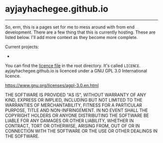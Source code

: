 # ayjayhachegee.github.io

---

So, erm, this is a pages set for me to mess around with from end development. There are a few thing that this is currently hosting. These are listed below. I'll add more context as they become more complete. 

Current projects:

* []()

You can find the [licence file](LICENCE) in the root directory. It's called `LICENCE`. ayjayhachegee.github.io is licenced under a GNU GPL 3.0 International licence.

https://www.gnu.org/licenses/agpl-3.0.en.html

THE SOFTWARE IS PROVIDED "AS IS", WITHOUT WARRANTY OF ANY KIND, EXPRESS OR IMPLIED, INCLUDING BUT NOT LIMITED TO THE WARRANTIES OF MERCHANTABILITY, FITNESS FOR A PARTICULAR PURPOSE, TITLE AND NON-INFRINGEMENT. IN NO EVENT SHALL THE COPYRIGHT HOLDERS OR ANYONE DISTRIBUTING THE SOFTWARE BE LIABLE FOR ANY DAMAGES OR OTHER LIABILITY, WHETHER IN CONTRACT, TORT OR OTHERWISE, ARISING FROM, OUT OF OR IN CONNECTION WITH THE SOFTWARE OR THE USE OR OTHER DEALINGS IN THE SOFTWARE.